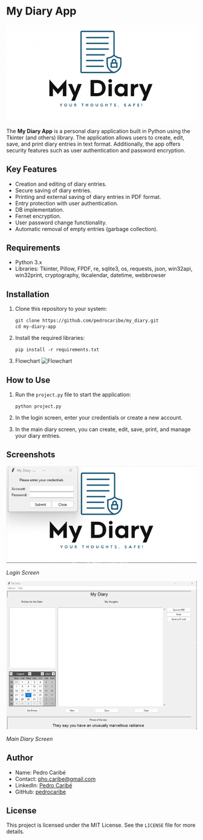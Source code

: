 # My Diary App

![App Logo](logo_loading.png)

The **My Diary App** is a personal diary application built in Python using the Tkinter (and others) library. The application allows users to create, edit, save, and print diary entries in text format. Additionally, the app offers security features such as user authentication and password encryption.

## Key Features

- Creation and editing of diary entries.
- Secure saving of diary entries.
- Printing and external saving of diary entries in PDF format.
- Entry protection with user authentication.
- DB implementation.
- Fernet encryption.
- User password change functionality.
- Automatic removal of empty entries (garbage collection).

## Requirements

- Python 3.x
- Libraries: Tkinter, Pillow, FPDF, re, sqlite3, os, requests, json, win32api, win32print, cryptography, tkcalendar, datetime, webbrowser

## Installation

1. Clone this repository to your system:
    ```
   git clone https://github.com/pedrocaribe/my_diary.git
   cd my-diary-app
    ```

2. Install the required libraries:
    ```
   pip install -r requirements.txt
    ```

3. Flowchart
   ![Flowchart](https://tinyurl.com/flowchartmydiary)
## How to Use

1. Run the `project.py` file to start the application:
   ```
   python project.py
   ```

2. In the login screen, enter your credentials or create a new account.

3. In the main diary screen, you can create, edit, save, print, and manage your diary entries.

## Screenshots

![Login Screen](screenshots/login.png)

*Login Screen*

![Main Screen](screenshots/main_screen.png)

*Main Diary Screen*

## Author

- Name: Pedro Caribé
- Contact: pho.caribe@gmail.com
- LinkedIn: [Pedro Caribé](https://www.linkedin.com/in/pedro-caribe/)
- GitHub: [pedrocaribe](https://github.com/pedrocaribe)

## License

This project is licensed under the MIT License. See the `LICENSE` file for more details.
